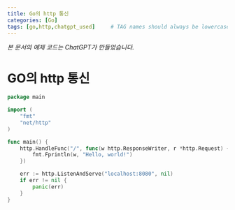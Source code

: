 ```yaml
---
title: Go의 http 통신
categories: [Go]
tags: [go,http,chatgpt_used]     # TAG names should always be lowercase
---
```

*본 문서의 예제 코드는 ChatGPT가 만들었습니다.*

# GO의 http 통신

```go
package main

import (
    "fmt"
    "net/http"
)

func main() {
    http.HandleFunc("/", func(w http.ResponseWriter, r *http.Request) {
        fmt.Fprintln(w, "Hello, world!")
    })

    err := http.ListenAndServe("localhost:8080", nil)
    if err != nil {
        panic(err)
    }
}
```
